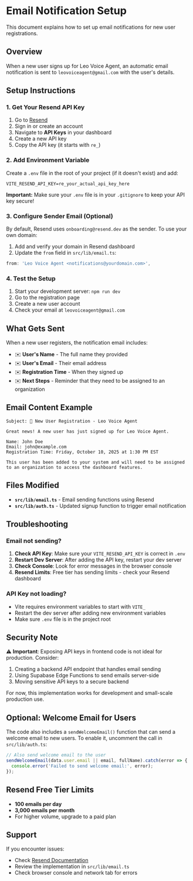# Email Notification Setup

This document explains how to set up email notifications for new user registrations.

## Overview

When a new user signs up for Leo Voice Agent, an automatic email notification is sent to `leovoiceagent@gmail.com` with the user's details.

## Setup Instructions

### 1. Get Your Resend API Key

1. Go to [Resend](https://resend.com)
2. Sign in or create an account
3. Navigate to **API Keys** in your dashboard
4. Create a new API key
5. Copy the API key (it starts with `re_`)

### 2. Add Environment Variable

Create a `.env` file in the root of your project (if it doesn't exist) and add:

```env
VITE_RESEND_API_KEY=re_your_actual_api_key_here
```

**Important:** Make sure your `.env` file is in your `.gitignore` to keep your API key secure!

### 3. Configure Sender Email (Optional)

By default, Resend uses `onboarding@resend.dev` as the sender. To use your own domain:

1. Add and verify your domain in Resend dashboard
2. Update the `from` field in `src/lib/email.ts`:

```typescript
from: 'Leo Voice Agent <notifications@yourdomain.com>',
```

### 4. Test the Setup

1. Start your development server: `npm run dev`
2. Go to the registration page
3. Create a new user account
4. Check your email at `leovoiceagent@gmail.com`

## What Gets Sent

When a new user registers, the notification email includes:

- ✉️ **User's Name** - The full name they provided
- ✉️ **User's Email** - Their email address
- ✉️ **Registration Time** - When they signed up
- ✉️ **Next Steps** - Reminder that they need to be assigned to an organization

## Email Content Example

```
Subject: 🎉 New User Registration - Leo Voice Agent

Great news! A new user has just signed up for Leo Voice Agent.

Name: John Doe
Email: john@example.com
Registration Time: Friday, October 10, 2025 at 1:30 PM EST

This user has been added to your system and will need to be assigned 
to an organization to access the dashboard features.
```

## Files Modified

- **`src/lib/email.ts`** - Email sending functions using Resend
- **`src/lib/auth.ts`** - Updated signup function to trigger email notification

## Troubleshooting

### Email not sending?

1. **Check API Key**: Make sure your `VITE_RESEND_API_KEY` is correct in `.env`
2. **Restart Dev Server**: After adding the API key, restart your dev server
3. **Check Console**: Look for error messages in the browser console
4. **Resend Limits**: Free tier has sending limits - check your Resend dashboard

### API Key not loading?

- Vite requires environment variables to start with `VITE_`
- Restart the dev server after adding new environment variables
- Make sure `.env` file is in the project root

## Security Note

⚠️ **Important**: Exposing API keys in frontend code is not ideal for production. Consider:

1. Creating a backend API endpoint that handles email sending
2. Using Supabase Edge Functions to send emails server-side
3. Moving sensitive API keys to a secure backend

For now, this implementation works for development and small-scale production use.

## Optional: Welcome Email for Users

The code also includes a `sendWelcomeEmail()` function that can send a welcome email to new users. To enable it, uncomment the call in `src/lib/auth.ts`:

```typescript
// Also send welcome email to the user
sendWelcomeEmail(data.user.email || email, fullName).catch(error => {
  console.error('Failed to send welcome email:', error);
});
```

## Resend Free Tier Limits

- **100 emails per day**
- **3,000 emails per month**
- For higher volume, upgrade to a paid plan

## Support

If you encounter issues:
- Check [Resend Documentation](https://resend.com/docs)
- Review the implementation in `src/lib/email.ts`
- Check browser console and network tab for errors


